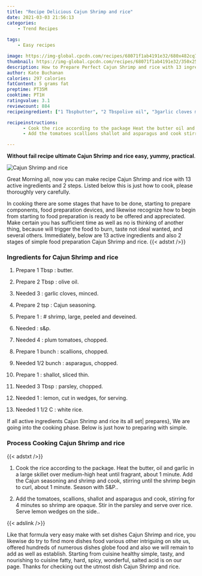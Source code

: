 ```yaml
---
title: "Recipe Delicious Cajun Shrimp and rice"
date: 2021-03-03 21:56:13
categories:
    - Trend Recipes
    
tags:
    - Easy recipes

image: https://img-global.cpcdn.com/recipes/68071f1ab4191e32/680x482cq70/cajun-shrimp-and-rice-recipe-main-photo.jpg
thumbnail: https://img-global.cpcdn.com/recipes/68071f1ab4191e32/350x250cq70/cajun-shrimp-and-rice-recipe-main-photo.jpg
description: How to Prepare Perfect Cajun Shrimp and rice with 13 ingredients and 2 stages of easy cooking.
author: Kate Buchanan
calories: 297 calories
fatContent: 5 grams fat
preptime: PT35M
cooktime: PT1H
ratingvalue: 3.1
reviewcount: 884
recipeingredient: ["1 Tbspbutter", "2 Tbspolive oil", "3garlic cloves minced", "2 tspCajun seasoning", "1 shrimp large peeled and deveined", "sp", "4plum tomatoes chopped", "1 bunchscallions chopped", "1/2 bunchasparagus chopped", "1shallot sliced thin", "3 Tbspparsley chopped", "1lemon cut in wedges for serving", "1 1/2 Cwhite rice"]

recipeinstructions: 
      - Cook the rice according to the package Heat the butter oil and garlic in a large skillet over mediumhigh heat until fragrant about 1 minute Add the Cajun seasoning and shrimp and cook stirring until the shrimp begin to curl about 1 minute Season with SP 
      - Add the tomatoes scallions shallot and asparagus and cook stirring for 4 minutes so shrimp are opaque Stir in the parsley and serve over rice Serve lemon wedges on the side

---
```




**Without fail recipe ultimate Cajun Shrimp and rice easy, yummy, practical**. 


![Cajun Shrimp and rice](https://img-global.cpcdn.com/recipes/68071f1ab4191e32/680x482cq70/cajun-shrimp-and-rice-recipe-main-photo.jpg "Cajun Shrimp and rice")




Great Morning all, now you can make recipe Cajun Shrimp and rice with 13 active ingredients and 2 steps. Listed below this is just how to cook, please thoroughly very carefully.

In cooking there are some stages that have to be done, starting to prepare components, food preparation devices, and likewise recognize how to begin from starting to food preparation is ready to be offered and appreciated. Make certain you has sufficient time as well as no is thinking of another thing, because will trigger the food to burn, taste not ideal wanted, and several others. Immediately, below are 13 active ingredients and also 2 stages of simple food preparation Cajun Shrimp and rice.
{{< adstxt />}}

### Ingredients for Cajun Shrimp and rice


1. Prepare 1 Tbsp : butter.

1. Prepare 2 Tbsp : olive oil.

1. Needed 3 : garlic cloves, minced.

1. Prepare 2 tsp : Cajun seasoning.

1. Prepare 1 : # shrimp, large, peeled and deveined.

1. Needed  : s&amp;p.

1. Needed 4 : plum tomatoes, chopped.

1. Prepare 1 bunch : scallions, chopped.

1. Needed 1/2 bunch : asparagus, chopped.

1. Prepare 1 : shallot, sliced thin.

1. Needed 3 Tbsp : parsley, chopped.

1. Needed 1 : lemon, cut in wedges, for serving.

1. Needed 1 1/2 C : white rice.



If all active ingredients Cajun Shrimp and rice its all set| prepares}, We are going into the cooking phase. Below is just how to preparing with simple.

### Process Cooking Cajun Shrimp and rice

{{< adstxt />}}


1. Cook the rice according to the package. Heat the butter, oil and garlic in a large skillet over medium-high heat until fragrant, about 1 minute. Add the Cajun seasoning and shrimp and cook, stirring until the shrimp begin to curl, about 1 minute. Season with S&amp;P..



1. Add the tomatoes, scallions, shallot and asparagus and cook, stirring for 4 minutes so shrimp are opaque. Stir in the parsley and serve over rice. Serve lemon wedges on the side..





{{< adslink />}}

Like that formula very easy make with set dishes Cajun Shrimp and rice, you likewise do try to find more dishes food various other intriguing on site us, offered hundreds of numerous dishes globe food and also we will remain to add as well as establish. Starting from cuisine healthy simple, tasty, and nourishing to cuisine fatty, hard, spicy, wonderful, salted acid is on our page. Thanks for checking out the utmost dish Cajun Shrimp and rice.
